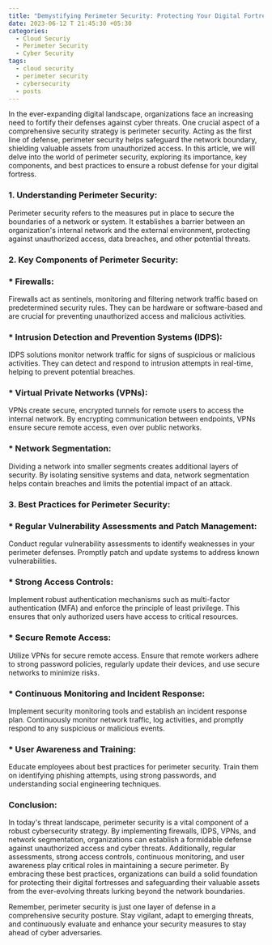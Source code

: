 ```yaml
---
title: "Demystifying Perimeter Security: Protecting Your Digital Fortress"
date: 2023-06-12 T 21:45:30 +05:30
categories:
  - Cloud Securiy
  - Perimeter Security
  - Cyber Security
tags:
  - cloud security
  - perimeter security
  - cybersecurity
  - posts
---
```

In the ever-expanding digital landscape, organizations face an increasing need to fortify their defenses against cyber threats. One crucial aspect of a comprehensive security strategy is perimeter security. Acting as the first line of defense, perimeter security helps safeguard the network boundary, shielding valuable assets from unauthorized access. In this article, we will delve into the world of perimeter security, exploring its importance, key components, and best practices to ensure a robust defense for your digital fortress.

### 1. Understanding Perimeter Security:
Perimeter security refers to the measures put in place to secure the boundaries of a network or system. It establishes a barrier between an organization's internal network and the external environment, protecting against unauthorized access, data breaches, and other potential threats.

### 2. Key Components of Perimeter Security:

### * Firewalls: 
Firewalls act as sentinels, monitoring and filtering network traffic based on predetermined security rules. They can be hardware or software-based and are crucial for preventing unauthorized access and malicious activities.
### * Intrusion Detection and Prevention Systems (IDPS): 
IDPS solutions monitor network traffic for signs of suspicious or malicious activities. They can detect and respond to intrusion attempts in real-time, helping to prevent potential breaches.
### * Virtual Private Networks (VPNs): 
VPNs create secure, encrypted tunnels for remote users to access the internal network. By encrypting communication between endpoints, VPNs ensure secure remote access, even over public networks.
### * Network Segmentation: 
Dividing a network into smaller segments creates additional layers of security. By isolating sensitive systems and data, network segmentation helps contain breaches and limits the potential impact of an attack.

### 3. Best Practices for Perimeter Security:
### * Regular Vulnerability Assessments and Patch Management: 
Conduct regular vulnerability assessments to identify weaknesses in your perimeter defenses. Promptly patch and update systems to address known vulnerabilities.
### * Strong Access Controls: 
Implement robust authentication mechanisms such as multi-factor authentication (MFA) and enforce the principle of least privilege. This ensures that only authorized users have access to critical resources.
### * Secure Remote Access: 
Utilize VPNs for secure remote access. Ensure that remote workers adhere to strong password policies, regularly update their devices, and use secure networks to minimize risks.
### * Continuous Monitoring and Incident Response: 
Implement security monitoring tools and establish an incident response plan. Continuously monitor network traffic, log activities, and promptly respond to any suspicious or malicious events.
### * User Awareness and Training: 
Educate employees about best practices for perimeter security. Train them on identifying phishing attempts, using strong passwords, and understanding social engineering techniques.

### Conclusion:
In today's threat landscape, perimeter security is a vital component of a robust cybersecurity strategy. By implementing firewalls, IDPS, VPNs, and network segmentation, organizations can establish a formidable defense against unauthorized access and cyber threats. Additionally, regular assessments, strong access controls, continuous monitoring, and user awareness play critical roles in maintaining a secure perimeter. By embracing these best practices, organizations can build a solid foundation for protecting their digital fortresses and safeguarding their valuable assets from the ever-evolving threats lurking beyond the network boundaries.

Remember, perimeter security is just one layer of defense in a comprehensive security posture. Stay vigilant, adapt to emerging threats, and continuously evaluate and enhance your security measures to stay ahead of cyber adversaries.
